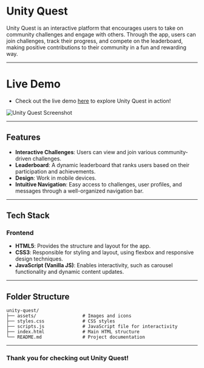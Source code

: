 # Unity Quest

Unity Quest is an interactive platform that encourages users to take on community challenges and engage with others. Through the app, users can join challenges, track their progress, and compete on the leaderboard, making positive contributions to their community in a fun and rewarding way.

---
# Live Demo

- Check out the live demo [here](https://your-demo-link.com) to explore Unity Quest in action!

![Unity Quest Screenshot](assets/screenshot.png)

---

## Features

- **Interactive Challenges**: Users can view and join various community-driven challenges.
- **Leaderboard**: A dynamic leaderboard that ranks users based on their participation and achievements.
- **Design**: Work in mobile devices.
- **Intuitive Navigation**: Easy access to challenges, user profiles, and messages through a well-organized navigation bar.

---

## Tech Stack

### Frontend

- **HTML5**: Provides the structure and layout for the app.
- **CSS3**: Responsible for styling and layout, using flexbox and responsive design techniques.
- **JavaScript (Vanilla JS)**: Enables interactivity, such as carousel functionality and dynamic content updates.

---

## Folder Structure

    unity-quest/
    ├── assets/                 # Images and icons
    ├── styles.css              # CSS styles
    ├── scripts.js              # JavaScript file for interactivity
    ├── index.html              # Main HTML structure
    └── README.md               # Project documentation

---

### Thank you for checking out Unity Quest!
